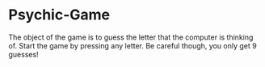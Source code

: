 # Psychic-Game

The object of the game is to guess the letter that the computer is thinking of. Start the game by pressing any letter. Be careful though, you only get 9 guesses!